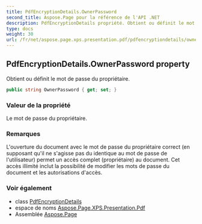 ```yaml
---
title: PdfEncryptionDetails.OwnerPassword
second_title: Aspose.Page pour la référence de l'API .NET
description: PdfEncryptionDetails propriété. Obtient ou définit le mot de passe du propriétaire.
type: docs
weight: 30
url: /fr/net/aspose.page.xps.presentation.pdf/pdfencryptiondetails/ownerpassword/
---
```

## PdfEncryptionDetails.OwnerPassword property

Obtient ou définit le mot de passe du propriétaire.

```csharp
public string OwnerPassword { get; set; }
```

### Valeur de la propriété

Le mot de passe du propriétaire.

### Remarques

L'ouverture du document avec le mot de passe du propriétaire correct (en supposant qu'il ne s'agisse pas du identique au mot de passe de l'utilisateur) permet un accès complet (propriétaire) au document. Cet accès illimité inclut la possibilité de modifier les mots de passe du document et les autorisations d'accès.

### Voir également

* class [PdfEncryptionDetails](../)
* espace de noms [Aspose.Page.XPS.Presentation.Pdf](../../pdfencryptiondetails/)
* Assemblée [Aspose.Page](../../../)


